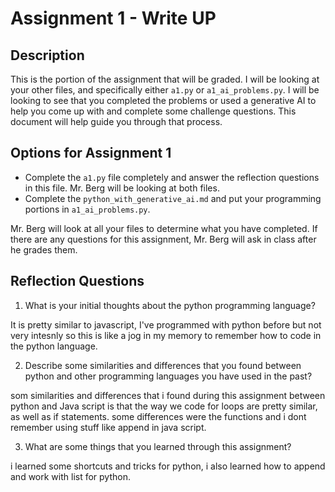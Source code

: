 # Assignment 1 - Write UP

## Description
This is the portion of the assignment that will be graded.  I will be looking at your other files, and specifically either `a1.py` or `a1_ai_problems.py`.  I will be looking to see that you completed the problems or used a generative AI to help you come up with and complete some challenge questions.  This document will help guide you through that process.

## Options for Assignment 1
- Complete the `a1.py` file completely and answer the reflection questions in this file.  Mr. Berg will be looking at both files.
- Complete the `python_with_generative_ai.md` and put your programming portions in `a1_ai_problems.py`.

Mr. Berg will look at all your files to determine what you have completed.  If there are any questions for this assignment, Mr. Berg will ask in class after he grades them.


## Reflection Questions

1. What is your initial thoughts about the python programming language?

It is pretty similar to javascript, I've programmed with python before but not very intesnly so this is like a jog in my memory to remember how to code in the python language.

2. Describe some similarities and differences that you found between python and other programming languages you have used in the past?

som similarities and differences that i found during this assignment between python and Java script is that the way we code for loops are pretty similar, as well as if statements. some differences were the functions and i dont remember using stuff like append in java script.

3. What are some things that you learned through this assignment?

i learned some shortcuts and tricks for python, i also learned how to append and work with list for python.